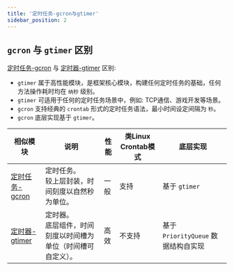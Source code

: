 ```yaml
---
title: '定时任务-gcron与gtimer'
sidebar_position: 2
---
```


## `gcron` 与 `gtimer` 区别

[定时任务-gcron](output/goframe-v2.0-md/组件列表/系统相关/定时任务-gcron) 与 [定时器-gtimer](output/goframe-v2.0-md/组件列表/系统相关/定时器-gtimer) 区别:

- `gtimer` 属于高性能模块，是框架核心模块，构建任何定时任务的基础，任何方法操作耗时均在 `纳秒` 级别。
- `gtimer` 可适用于任何的定时任务场景中，例如: TCP通信、游戏开发等场景。
- `gcron` 支持经典的 `crontab` 形式的定时任务语法，最小时间设定间隔为 `秒`。
- `gcron` 底层实现基于 `gtimer`。

| 相似模块 | 说明 | 性能 | 类Linux Crontab模式 | 底层实现 |
| --- | --- | --- | --- | --- |
| [定时任务-gcron](output/goframe-v2.0-md/组件列表/系统相关/定时任务-gcron) | 定时任务。<br />较上层封装，时间刻度以自然秒为单位。 | 一般 | 支持 | 基于 `gtimer` |
| [定时器-gtimer](output/goframe-v2.0-md/组件列表/系统相关/定时器-gtimer) | 定时器。<br />底层组件，时间刻度以时间槽为单位（时间槽可自定义）。 | 高效 | 不支持 | 基于 `PriorityQueue` 数据结构自实现 |